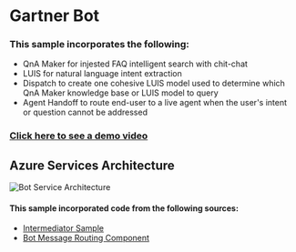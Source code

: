# Gartner Bot

### This sample incorporates the following:
- QnA Maker for injested FAQ intelligent search with chit-chat
- LUIS for natural language intent extraction
- Dispatch to create one cohesive LUIS model used to determine which QnA Maker knowledge base or LUIS model to query
- Agent Handoff to route end-user to a live agent when the user's intent or question cannot be addressed

### [Click here to see a demo video](https://photos.google.com/photo/AF1QipMoBp7K0nmT1MtcVxTvKcyLBSmwyAEVxTFXrXhx)

## Azure Services Architecture
![Bot Service Architecture](https://github.com/rob-derosa/GartnerBot/blob/master/assets/bot_architecture.png?raw=true)
 


#### This sample incorporated code from the following sources:
- [Intermediator Sample](https://github.com/tompaana/intermediator-bot-sample)
- [Bot Message Routing Component](https://github.com/tompaana/bot-message-routing)